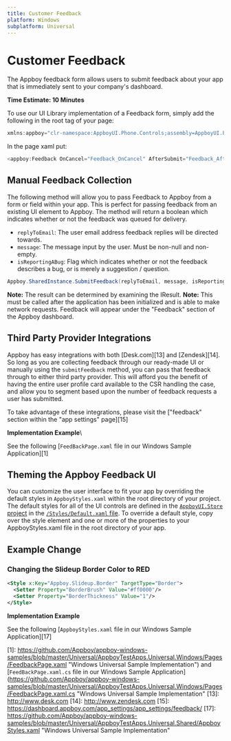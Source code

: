 ```yaml
---
title: Customer Feedback
platform: Windows
subplatform: Universal
---
```

# Customer Feedback

The Appboy feedback form allows users to submit feedback about your app that is immediately sent to your company's dashboard.

__Time Estimate: 10 Minutes__

To use our UI Library implementation of a Feedback form, simply add the following in the root tag of your page:

```csharp
xmlns:appboy="clr-namespace:AppboyUI.Phone.Controls;assembly=AppboyUI.Phone"
```

In the page xaml put:

```csharp
<appboy:Feedback OnCancel="Feedback_OnCancel" AfterSubmit="Feedback_AfterSubmit"/>\
```

## Manual Feedback Collection
The following method will allow you to pass Feedback to Appboy from a form or field within your app. This is perfect for passing feedback from an existing UI element to Appboy. The method will return a boolean which indicates whether or not the feedback was queued for delivery.

- `replyToEmail`: The user email address feedback replies will be directed towards.
- `message`: The message input by the user. Must be non-null and non-empty.
- `isReportingABug`: Flag which indicates whether or not the feedback describes a bug, or is merely a suggestion / question.

```csharp
Appboy.SharedInstance.SubmitFeedback(replyToEmail, message, isReportingABug);
```

__Note:__ The result can be determined by examining the IResult.
__Note:__ This must be called after the application has been initialized and is able to make network requests. Feedback will appear under the "Feedback" section of the Appboy dashboard.

## Third Party Provider Integrations

Appboy has easy integrations with both [Desk.com][13] and [Zendesk][14]. So long as you are collecting feedback through our ready-made UI or manually using the `submitFeedback` method, you can pass that feedback through to either third party provider. This will afford you the benefit of having the entire user profile card available to the CSR handling the case, and allow you to segment based upon the number of feedback requests a user has submitted.

To take advantage of these integrations, please visit the ["feedback" section within the "app settings" page][15]

**Implementation Example**\

See the following [`FeedBackPage.xaml` file in our Windows Sample Application][1]

## Theming the Appboy Feedback UI

You can customize the user interface to fit your app by overriding the default styles in `AppboyStyles.xaml` within the root directory of your project. The default styles for all of the UI controls are defined in the [`AppboyUI.Store` project](https://github.com/Appboy/appboy-windows-store-ui) in the [`/Styles/Default.xaml` file](https://github.com/Appboy/appboy-windows-store-ui/blob/master/Assets/Styles/Default.xaml). To override a default style, copy over the style element and one or more of the properties to your AppboyStyles.xaml file in the root directory of your app.

## Example Change

### Changing the Slideup Border Color to RED

```xml
<Style x:Key="Appboy.Slideup.Border" TargetType="Border">
  <Setter Property="BorderBrush" Value="#ff0000"/>
  <Setter Property="BorderThickness" Value="1"/>
</Style>
```

**Implementation Example**

See the following [`AppboyStyles.xaml` file in our Windows Sample Application][17]

[1]: https://github.com/Appboy/appboy-windows-samples/blob/master/Universal/AppboyTestApps.Universal.Windows/Pages/FeedbackPage.xaml "Windows Universal Sample Implementation") and [`FeedBackPage.xaml.cs` file in our Windows Sample Application](https://github.com/Appboy/appboy-windows-samples/blob/master/Universal/AppboyTestApps.Universal.Windows/Pages/FeedbackPage.xaml.cs "Windows Universal Sample Implementation"
[13]: http://www.desk.com
[14]: http://www.zendesk.com
[15]: https://dashboard.appboy.com/app_settings/app_settings/feedback/
[17]: https://github.com/Appboy/appboy-windows-samples/blob/master/Universal/AppboyTestApps.Universal.Shared/AppboyStyles.xaml "Windows Universal Sample Implementation"
